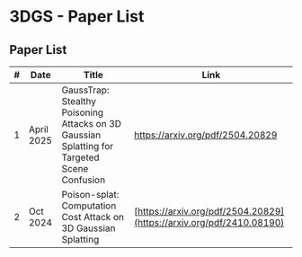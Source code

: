 # 3DGS - Paper List

## Paper List

| #   | Date | Title | Link |
|-----|-----------|-----------|-------|
| 1 | April 2025 | GaussTrap: Stealthy Poisoning Attacks on 3D Gaussian Splatting for Targeted Scene Confusion | https://arxiv.org/pdf/2504.20829 |
| 2 | Oct 2024 | Poison-splat: Computation Cost Attack on 3D Gaussian Splatting | [https://arxiv.org/pdf/2504.20829](https://arxiv.org/pdf/2410.08190) |
